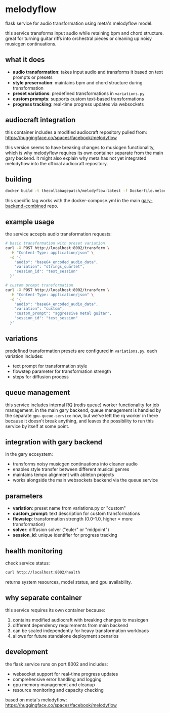 # melodyflow

flask service for audio transformation using meta's melodyflow model.

this service transforms input audio while retaining bpm and chord structure. great for turning guitar riffs into orchestral pieces or cleaning up noisy musicgen continuations.

## what it does

- **audio transformation**: takes input audio and transforms it based on text prompts or presets
- **style preservation**: maintains bpm and chord structure during transformation  
- **preset variations**: predefined transformations in `variations.py`
- **custom prompts**: supports custom text-based transformations
- **progress tracking**: real-time progress updates via websockets

## audiocraft integration

this container includes a modified audiocraft repository pulled from:
https://huggingface.co/spaces/facebook/melodyflow

this version seems to have breaking changes to musicgen functionality, which is why melodyflow requires its own container separate from the main gary backend. it might also explain why meta has not yet integrated melodyflow into the official audiocraft repository.

## building

```bash
docker build -t thecollabagepatch/melodyflow:latest -f Dockerfile.melodyflow .
```

this specific tag works with the docker-compose.yml in the main [gary-backend-combined](https://github.com/betweentwomidnights/gary-backend-combined) repo.

## example usage

the service accepts audio transformation requests:

```bash
# basic transformation with preset variation
curl -X POST http://localhost:8002/transform \
  -H "Content-Type: application/json" \
  -d '{
    "audio": "base64_encoded_audio_data",
    "variation": "strings_quartet",
    "session_id": "test_session"
  }'

# custom prompt transformation
curl -X POST http://localhost:8002/transform \
  -H "Content-Type: application/json" \
  -d '{
    "audio": "base64_encoded_audio_data", 
    "variation": "custom",
    "custom_prompt": "aggressive metal guitar",
    "session_id": "test_session"
  }'
```

## variations

predefined transformation presets are configured in `variations.py`. each variation includes:
- text prompt for transformation style
- flowstep parameter for transformation strength
- steps for diffusion process

## queue management

this service includes internal RQ (redis queue) worker functionality for job management. in the main gary backend, queue management is handled by the separate `gpu-queue-service` now, but we've left the rq worker in there because it doesn't break anything, and leaves the possibility to run this service by itself at some point.

## integration with gary backend

in the gary ecosystem:
- transforms noisy musicgen continuations into cleaner audio
- enables style transfer between different musical genres
- maintains tempo alignment with ableton projects
- works alongside the main websockets backend via the queue service

## parameters

- **variation**: preset name from variations.py or "custom"
- **custom_prompt**: text description for custom transformations
- **flowstep**: transformation strength (0.0-1.0, higher = more transformation)
- **solver**: diffusion solver ("euler" or "midpoint")
- **session_id**: unique identifier for progress tracking

## health monitoring

check service status:
```bash
curl http://localhost:8002/health
```

returns system resources, model status, and gpu availability.

## why separate container

this service requires its own container because:
1. contains modified audiocraft with breaking changes to musicgen
2. different dependency requirements from main backend
3. can be scaled independently for heavy transformation workloads
4. allows for future standalone deployment scenarios

## development

the flask service runs on port 8002 and includes:
- websocket support for real-time progress updates
- comprehensive error handling and logging
- gpu memory management and cleanup
- resource monitoring and capacity checking

based on meta's melodyflow: https://huggingface.co/spaces/facebook/melodyflow